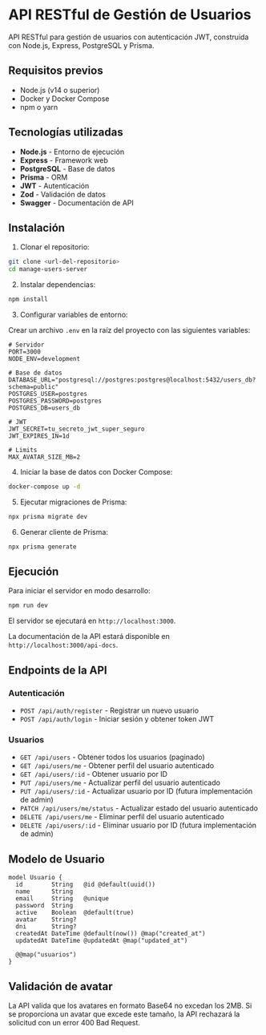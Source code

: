 # API RESTful de Gestión de Usuarios

API RESTful para gestión de usuarios con autenticación JWT, construida con Node.js, Express, PostgreSQL y Prisma.

## Requisitos previos

- Node.js (v14 o superior)
- Docker y Docker Compose
- npm o yarn

## Tecnologías utilizadas

- **Node.js** - Entorno de ejecución
- **Express** - Framework web
- **PostgreSQL** - Base de datos
- **Prisma** - ORM
- **JWT** - Autenticación
- **Zod** - Validación de datos
- **Swagger** - Documentación de API

## Instalación

1. Clonar el repositorio:

```bash
git clone <url-del-repositorio>
cd manage-users-server
```

2. Instalar dependencias:

```bash
npm install
```

3. Configurar variables de entorno:

Crear un archivo `.env` en la raíz del proyecto con las siguientes variables:

```
# Servidor
PORT=3000
NODE_ENV=development

# Base de datos
DATABASE_URL="postgresql://postgres:postgres@localhost:5432/users_db?schema=public"
POSTGRES_USER=postgres
POSTGRES_PASSWORD=postgres
POSTGRES_DB=users_db

# JWT
JWT_SECRET=tu_secreto_jwt_super_seguro
JWT_EXPIRES_IN=1d

# Limits
MAX_AVATAR_SIZE_MB=2
```

4. Iniciar la base de datos con Docker Compose:

```bash
docker-compose up -d
```

5. Ejecutar migraciones de Prisma:

```bash
npx prisma migrate dev
```

6. Generar cliente de Prisma:

```bash
npx prisma generate
```

## Ejecución

Para iniciar el servidor en modo desarrollo:

```bash
npm run dev
```

El servidor se ejecutará en `http://localhost:3000`.

La documentación de la API estará disponible en `http://localhost:3000/api-docs`.

## Endpoints de la API

### Autenticación

- `POST /api/auth/register` - Registrar un nuevo usuario
- `POST /api/auth/login` - Iniciar sesión y obtener token JWT

### Usuarios

- `GET /api/users` - Obtener todos los usuarios (paginado)
- `GET /api/users/me` - Obtener perfil del usuario autenticado
- `GET /api/users/:id` - Obtener usuario por ID
- `PUT /api/users/me` - Actualizar perfil del usuario autenticado
- `PUT /api/users/:id` - Actualizar usuario por ID (futura implementación de admin)
- `PATCH /api/users/me/status` - Actualizar estado del usuario autenticado
- `DELETE /api/users/me` - Eliminar perfil del usuario autenticado
- `DELETE /api/users/:id` - Eliminar usuario por ID (futura implementación de admin)

## Modelo de Usuario

```prisma
model Usuario {
  id        String   @id @default(uuid())
  name      String
  email     String   @unique
  password  String
  active    Boolean  @default(true)
  avatar    String?
  dni       String?
  createdAt DateTime @default(now()) @map("created_at")
  updatedAt DateTime @updatedAt @map("updated_at")

  @@map("usuarios")
}
```

## Validación de avatar

La API valida que los avatares en formato Base64 no excedan los 2MB. Si se proporciona un avatar que excede este tamaño, la API rechazará la solicitud con un error 400 Bad Request.
